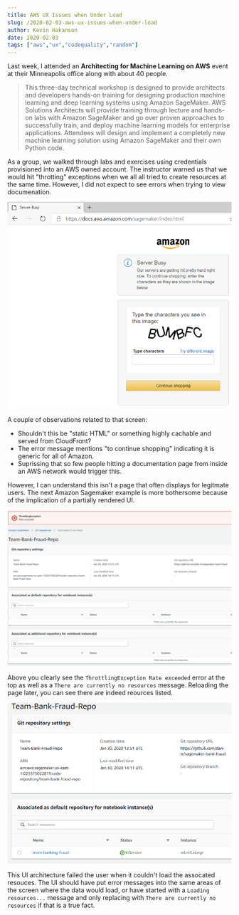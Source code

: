 ```yaml
---
title: AWS UX Issues when Under Load
slug: /2020-02-03-aws-ux-issues-when-under-load
author: Kevin Hakanson
date: 2020-02-03
tags: ["aws","ux","codequality","random"]
---
```

Last week, I attended an **Architecting for Machine Learning on AWS** event at their Minneapolis office along with about 40 people.

> This three-day technical workshop is designed to provide architects and developers hands-on training for designing production machine learning and deep learning systems using Amazon SageMaker. AWS Solutions Architects will provide training through lecture and hands-on labs with Amazon SageMaker and go over proven approaches to successfully train, and deploy machine learning models for enterprise applications. Attendees will design and implement a completely new machine learning solution using Amazon SageMaker and their own Python code.

As a group, we walked through labs and exercises using credentials provisioned into an AWS owned account.  The instructor warned us that we would hit "throtting" exceptions when we all all tried to create resources at the same time.  However, I did not expect to see errors when trying to view documenation.

![Amazon Server Busy](images/AWS-Documentation-Server-Busy.png)

A couple of observations related to that screen:
* Shouldn't this be "static HTML" or something highly cachable and served from CloudFront?
* The error message mentions "to continue shopping" indicating it is generic for all of Amazon.
* Suprissing that so few people hitting a documentation page from inside an AWS network would trigger this.

However, I can understand this isn't a page that often displays for legitmate users.  The next Amazon Sagemaker example is more bothersome because of the implication of a partially rendered UI.

![no default associated notebook](images/SageMaker-Git-Repo-Throttle-noresources.png)

Above you clearly see the `ThrottlingException Rate exceeded` error at the top as well as a `There are currently no resources` message.  Reloading the page later, you can see there are indeed reources listed.

![default associated notebook](images/SageMaker-Git-Repo-Throttle-resources.png)

This UI architecture failed the user when it couldn't load the assocated resouces.  The UI should have put error messages into the same areas of the screen where the data would load, or have started with a `Loading resources...` message and only replacing with `There are currently no resources` if that is a true fact.